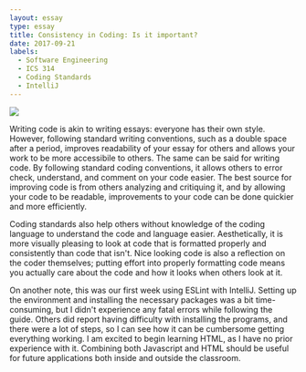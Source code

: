 ```yaml
---
layout: essay
type: essay
title: Consistency in Coding: Is it important?
date: 2017-09-21
labels:
  - Software Engineering
  - ICS 314
  - Coding Standards
  - IntelliJ
---
```


<img class="ui medium left floated image" src="../images/standard.jpg">

Writing code is akin to writing essays: everyone has their own style. However, following standard writing conventions, such as a double space after a period, improves readability of your essay for others and allows your work to be more accessibile to others. The same can be said for writing code. By following standard coding conventions, it allows others to error check, understand, and comment on your code easier. The best source for improving code is from others analyzing and critiquing it, and by allowing your code to be readable, improvements to your code can be done quickier and more efficiently. 

Coding standards also help others without knowledge of the coding language to understand the code and language easier. Aesthetically, it is more visually pleasing to look at code that is formatted properly and consistently than code that isn't. Nice looking code is also a reflection on the coder themselves; putting effort into properly formatting code means you actually care about the code and how it looks when others look at it.

On another note, this was our first week using ESLint with IntelliJ. Setting up the environment and installing the necessary packages was a bit time-consuming, but I didn't experience any fatal errors while following the guide. Others did report having difficulty with installing the programs, and there were a lot of steps, so I can see how it can be cumbersome getting everything working. I am excited to begin learning HTML, as I have no prior experience with it. Combining both Javascript and HTML should be useful for future applications both inside and outside the classroom.
